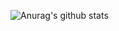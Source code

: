 ![Anurag's github stats](https://github-readme-stats.vercel.app/api?username=Dogel-ai&show_icons=true&show_owner=false&hide=["contribs","issues"])
